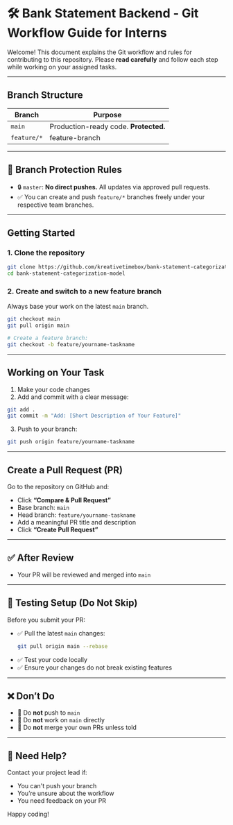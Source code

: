 # 🛠 Bank Statement Backend - Git Workflow Guide for Interns

Welcome! This document explains the Git workflow and rules for contributing to this repository. Please **read carefully** and follow each step while working on your assigned tasks.

---

## Branch Structure

| Branch                        | Purpose                                              |
|-------------------------------|------------------------------------------------------|
| `main`                        | Production-ready code. **Protected.**                |
| `feature/*`                   | feature-branch                                       |

---

## 🔐 Branch Protection Rules

- 🔒 `master`: **No direct pushes.** All updates via approved pull requests.
- ✅ You can create and push `feature/*` branches freely under your respective team branches.

---
## Getting Started

### 1. Clone the repository
```bash
git clone https://github.com/kreativetimebox/bank-statement-categorization-model.git
cd bank-statement-categorization-model
```

### 2. Create and switch to a new feature branch
Always base your work on the latest `main` branch.

```bash
git checkout main
git pull origin main

# Create a feature branch:
git checkout -b feature/yourname-taskname
```

---

## Working on Your Task

1. Make your code changes
2. Add and commit with a clear message:

```bash
git add .
git commit -m "Add: [Short Description of Your Feature]"
```

3. Push to your branch:

```bash
git push origin feature/yourname-taskname
```

---

## Create a Pull Request (PR)

Go to the repository on GitHub and:

- Click **“Compare & Pull Request”**
- Base branch: `main`
- Head branch: `feature/yourname-taskname`
- Add a meaningful PR title and description
- Click **“Create Pull Request”**

---

## ✅ After Review

- Your PR will be reviewed and merged into `main`

---

## 🧪 Testing Setup (Do Not Skip)

Before you submit your PR:

- ✅ Pull the latest `main` changes:  
  ```bash
  git pull origin main --rebase
  ```
- ✅ Test your code locally
- ✅ Ensure your changes do not break existing features

---

## ❌ Don’t Do

- 🚫 Do **not** push to `main`
- 🚫 Do **not** work on `main` directly
- 🚫 Do **not** merge your own PRs unless told

---

## 👥 Need Help?

Contact your project lead if:
- You can't push your branch
- You’re unsure about the workflow
- You need feedback on your PR

Happy coding!


